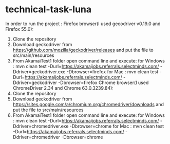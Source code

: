 # technical-task-luna
In order to run the project :
Firefox browser(I used gecodriver v0.19.0 and Firefox 55.0):
1. Clone the repository
2. Download geckodriver from https://github.com/mozilla/geckodriver/releases and put the file to src/main/resources  
3. From AkamaiTest1 folder open command line and execute:
for Windows : mvn clean test -Durl=https://akamaijobs.referrals.selectminds.com/ -Ddriver=geckodriver.exe -Dbrowser=firefox
for Mac :	  mvn clean test -Durl=https://akamaijobs.referrals.selectminds.com/ -Ddriver=geckodriver -Dbrowser=firefox
Chrome browser(I used ChromeDriver 2.34 and Chrome 63.0.3239.84):
1. Clone the repository
2. Download geckodriver from https://sites.google.com/a/chromium.org/chromedriver/downloads and put the file to src/main/resources 
3. From AkamaiTest1 folder open command line and execute:
for Windows : mvn clean test -Durl=https://akamaijobs.referrals.selectminds.com/ -Ddriver=chromedriver.exe -Dbrowser=chrome
for Mac :	  mvn clean test -Durl=https://akamaijobs.referrals.selectminds.com/ -Ddriver=chromedriver -Dbrowser=chrome
